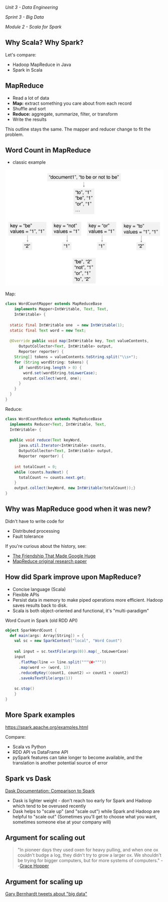 _Unit 3 - Data Engineering_

_Sprint 3 - Big Data_

_Module 2 - Scala for Spark_

## Why Scala? Why Spark?
Let's compare:
* Hadoop MapReduce in Java
* Spark in Scala

## MapReduce
* Read a lot of data
* **Map:** extract something you care about from each record
* Shuffle and sort 
* **Reduce:** aggregate, summarize, filter, or transform
* Write the results

This outline stays the same. The mapper and reducer change to fit the problem.

## Word Count in MapReduce
* classic example

![](img/mapreduce.PNG)

Map:
```java
class WordCountMapper extends MapReduceBase
    implements Mapper<IntWritable, Text, Text, 
    IntWritable> {
 
  static final IntWritable one  = new IntWritable(1);
  static final Text word = new Text; 
 
  @Override public void map(IntWritable key, Text valueContents,
      OutputCollector<Text, IntWritable> output, 
      Reporter reporter) {
    String[] tokens = valueContents.toString.split("\\s+");
    for (String wordString: tokens) {
      if (wordString.length > 0) {
        word.set(wordString.toLowerCase);
        output.collect(word, one);
      }
    }
  }
}
```

Reduce:
```java
class WordCountReduce extends MapReduceBase
  implements Reducer<Text, IntWritable, Text,
  IntWritable> { 
 
  public void reduce(Text keyWord,
      java.util.Iterator<IntWritable> counts,
      OutputCollector<Text, IntWritable> output,
      Reporter reporter) {
        
    int totalCount = 0;
    while (counts.hasNext) {
      totalCount += counts.next.get;
    }
    output.collect(keyWord, new IntWritable(totalCount));}
} 
```

## Why was MapReduce good when it was new?
Didn't have to write code for
* Distributed processing
* Fault tolerance

If you're curious about the history, see:
* [The Friendship That Made Google Huge](https://www.newyorker.com/magazine/2018/12/10/the-friendship-that-made-google-huge)
* [MapReduce original research paper](https://static.googleusercontent.com/media/research.google.com/en//archive/mapreduce-osdi04.pdf)

## How did Spark improve upon MapReduce?
* Concise language (Scala)
* Flexible APIs
* Persist data in memory to make piped operations more efficient. Hadoop saves results back to disk.
* Scala is both object-oriented and functional, it's "multi-paradigm"

Word Count in Spark (old RDD API)
```scala
object SparkWordCount {
  def main(args: Array[String]) = {
    val sc = new SparkContext("local", "Word Count")
    
    val input = sc.textFile(args(0)).map(_.toLowerCase)
    input
      .flatMap(line => line.split("""\W+"""))
      .map(word => (word, 1))
      .reduceByKey((count1, count2) => count1 + count2)
      .saveAsTextFile(args(1))
      
    sc.stop()
    }
}
```

## More Spark examples
https://spark.apache.org/examples.html

Compare:
* Scala vs Python
* RDD API vs DataFrame API
* pySpark features can take longer to become available, and the translation is another potential source of error

## Spark vs Dask
[Dask Documentation: Comparison to Spark](https://docs.dask.org/en/latest/spark.html)
* Dask is lighter weight - don't reach too early for Spark and Hadoop which tend to be overused recently
* Dask helps to "scale up" (and "scale out") while Spark and Hadoop are helpful to "scale out"
(Sometimes you'll get to choose what you want, sometimes someone else at your company will)

## Argument for scaling out
> "In pioneer days they used oxen for heavy pulling, and when one ox couldn't budge a log, they didn't try to grow a larger ox. We shouldn't be trying for bigger computers, but for more systems of computers."
> --[Grace Hopper](http://www.cs.yale.edu/homes/tap/Files/hopper-wit.html)

## Argument for scaling up
[Gary Bernhardt tweets about "big data"](https://mobile.twitter.com/search?q=from%3Agarybernhardt%20%22big%20data%22)
